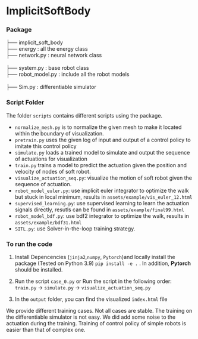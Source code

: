# ImplicitSoftBody

### Package 
├── implicit_soft_body<br>
├── energy : all the energy class<br> 
├── network.py : neural network class<br>  
├── system.py : base robot class<br> 
├── robot_model.py : include all the robot models<br>  
├── Sim.py : differentiable simulator<br>  


### Script Folder

The folder `scripts` contains different scripts using the package.

* `normalize_mesh.py` is to normalize the given mesh to make it located within the boundary of visualization.
* `pretrain.py` uses the given log of input and output of a control policy to imitate this control policy
* `simulate.py` loads a trained model to simulate and output the sequence of actuations for visualization
* `train.py` trains a model to predict the actuation given the position and velocity of nodes of soft robot.
* `visualize_actuation_seq.py`: visualize the motion of soft robot given the sequence of actuation.
* `robot_model_euler.py`: use implicit euler integrator to optimize the walk but stuck in local minimum, results in `assets/example/vis_euler_12.html`
* `supervised_learning.py`: use supervised learning to learn the actuation signals directly, resutls can be found in `assets/example/final99.html`
* `robot_model_bdf.py`: use bdf2 integrator to optimize the walk, results in `assets/example/bdf31.html`
* `SITL.py`: use Solver-in-the-loop training strategy.
### To run the code

1. Install Depencencies (`jinja2`,`numpy`, `Pytorch`)and locally install the package (Tested on Python 3.9)
    `pip install -e .` . In addition, **Pytorch** should be installed.

2.  Run the script `case_0.py` or
    Run the script in the following order: `train.py` -> `simulate.py` -> `visualize_actuation_seq.py`

3. In the `output` folder, you can find the visualized `index.html` file

We provide different training cases. Not all cases are stable. The training on the differentiable simulator is not easy. We did add some noise to the actuation during the training. Training of control policy of simple robots is easier than that of complex one.

